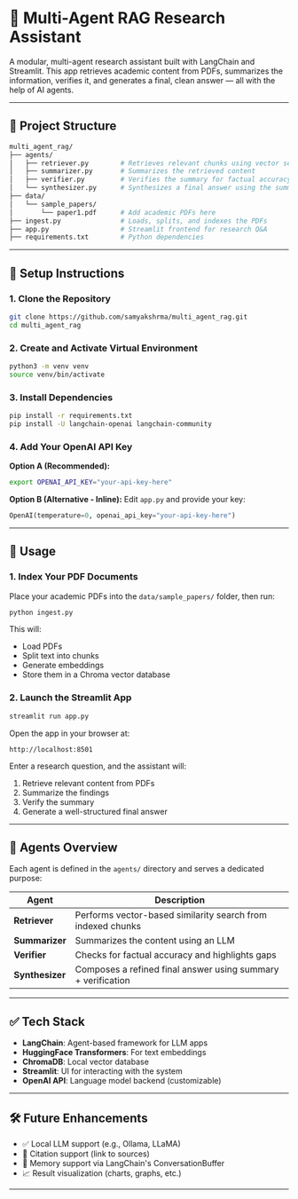# 🧠 Multi-Agent RAG Research Assistant

A modular, multi-agent research assistant built with LangChain and Streamlit. This app retrieves academic content from PDFs, summarizes the information, verifies it, and generates a final, clean answer — all with the help of AI agents.

---

## 📁 Project Structure

```bash
multi_agent_rag/
├── agents/
│   ├── retriever.py        # Retrieves relevant chunks using vector search
│   ├── summarizer.py       # Summarizes the retrieved content
│   ├── verifier.py         # Verifies the summary for factual accuracy
│   └── synthesizer.py      # Synthesizes a final answer using the summary + verification
├── data/
│   └── sample_papers/
│       └── paper1.pdf      # Add academic PDFs here
├── ingest.py               # Loads, splits, and indexes the PDFs
├── app.py                  # Streamlit frontend for research Q&A
├── requirements.txt        # Python dependencies
```

---

## 🚀 Setup Instructions

### 1. Clone the Repository

```bash
git clone https://github.com/samyakshrma/multi_agent_rag.git
cd multi_agent_rag
```

### 2. Create and Activate Virtual Environment

```bash
python3 -m venv venv
source venv/bin/activate
```

### 3. Install Dependencies

```bash
pip install -r requirements.txt
pip install -U langchain-openai langchain-community
```

### 4. Add Your OpenAI API Key

**Option A (Recommended):**
```bash
export OPENAI_API_KEY="your-api-key-here"
```

**Option B (Alternative - Inline):**
Edit `app.py` and provide your key:
```python
OpenAI(temperature=0, openai_api_key="your-api-key-here")
```

---

## 📄 Usage

### 1. Index Your PDF Documents

Place your academic PDFs into the `data/sample_papers/` folder, then run:

```bash
python ingest.py
```

This will:
- Load PDFs
- Split text into chunks
- Generate embeddings
- Store them in a Chroma vector database

### 2. Launch the Streamlit App

```bash
streamlit run app.py
```

Open the app in your browser at:
```
http://localhost:8501
```

Enter a research question, and the assistant will:
1. Retrieve relevant content from PDFs
2. Summarize the findings
3. Verify the summary
4. Generate a well-structured final answer

---

## 🧩 Agents Overview

Each agent is defined in the `agents/` directory and serves a dedicated purpose:

| Agent        | Description |
|--------------|-------------|
| **Retriever** | Performs vector-based similarity search from indexed chunks |
| **Summarizer** | Summarizes the content using an LLM |
| **Verifier** | Checks for factual accuracy and highlights gaps |
| **Synthesizer** | Composes a refined final answer using summary + verification |

---

## ✅ Tech Stack

- **LangChain**: Agent-based framework for LLM apps
- **HuggingFace Transformers**: For text embeddings
- **ChromaDB**: Local vector database
- **Streamlit**: UI for interacting with the system
- **OpenAI API**: Language model backend (customizable)

---

## 🛠 Future Enhancements

- ✅ Local LLM support (e.g., Ollama, LLaMA)
- 📄 Citation support (link to sources)
- 🧠 Memory support via LangChain's ConversationBuffer
- 📈 Result visualization (charts, graphs, etc.)

---
